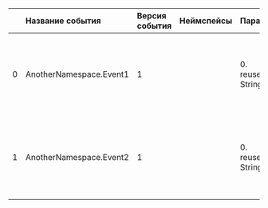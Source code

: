 | | Название события | Версия события | Неймспейсы | Параметры | Описание | Комментарий | Android | iOS | WebSmartTV |
|---:|:---|:---|:---|:---|:---|:---|:---|:---|:---|
|0|AnotherNamespace.Event1|1||0. reusedParam: String<br>|Первое событие с переиспользуемым параметром<br>0. reusedParam - Параметр, который переиспользуется в нескольких событиях<br>||В разработке https://your-tracker.com|В разработке https://your-tracker.com|В разработке https://your-tracker.com|
|1|AnotherNamespace.Event2|1||0. reusedParam: String<br>|Второе событие с переиспользуемым параметром<br>0. reusedParam - Параметр, который переиспользуется в нескольких событиях<br>||В разработке https://your-tracker.com|В разработке https://your-tracker.com|В разработке https://your-tracker.com|